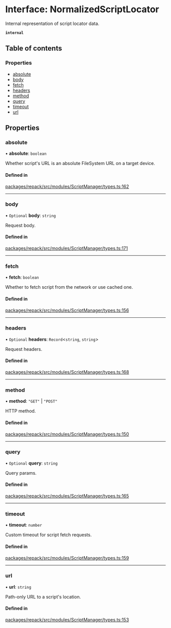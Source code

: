 # Interface: NormalizedScriptLocator

Internal representation of script locator data.

**`internal`**

## Table of contents

### Properties

- [absolute](NormalizedScriptLocator.md#absolute)
- [body](NormalizedScriptLocator.md#body)
- [fetch](NormalizedScriptLocator.md#fetch)
- [headers](NormalizedScriptLocator.md#headers)
- [method](NormalizedScriptLocator.md#method)
- [query](NormalizedScriptLocator.md#query)
- [timeout](NormalizedScriptLocator.md#timeout)
- [url](NormalizedScriptLocator.md#url)

## Properties

### absolute

• **absolute**: `boolean`

Whether script's URL is an absolute FileSystem URL on a target device.

#### Defined in

[packages/repack/src/modules/ScriptManager/types.ts:162](https://github.com/callstack/repack/blob/9e6a11a/packages/repack/src/modules/ScriptManager/types.ts#L162)

___

### body

• `Optional` **body**: `string`

Request body.

#### Defined in

[packages/repack/src/modules/ScriptManager/types.ts:171](https://github.com/callstack/repack/blob/9e6a11a/packages/repack/src/modules/ScriptManager/types.ts#L171)

___

### fetch

• **fetch**: `boolean`

Whether to fetch script from the network or use cached one.

#### Defined in

[packages/repack/src/modules/ScriptManager/types.ts:156](https://github.com/callstack/repack/blob/9e6a11a/packages/repack/src/modules/ScriptManager/types.ts#L156)

___

### headers

• `Optional` **headers**: `Record`<`string`, `string`\>

Request headers.

#### Defined in

[packages/repack/src/modules/ScriptManager/types.ts:168](https://github.com/callstack/repack/blob/9e6a11a/packages/repack/src/modules/ScriptManager/types.ts#L168)

___

### method

• **method**: ``"GET"`` \| ``"POST"``

HTTP method.

#### Defined in

[packages/repack/src/modules/ScriptManager/types.ts:150](https://github.com/callstack/repack/blob/9e6a11a/packages/repack/src/modules/ScriptManager/types.ts#L150)

___

### query

• `Optional` **query**: `string`

Query params.

#### Defined in

[packages/repack/src/modules/ScriptManager/types.ts:165](https://github.com/callstack/repack/blob/9e6a11a/packages/repack/src/modules/ScriptManager/types.ts#L165)

___

### timeout

• **timeout**: `number`

Custom timeout for script fetch requests.

#### Defined in

[packages/repack/src/modules/ScriptManager/types.ts:159](https://github.com/callstack/repack/blob/9e6a11a/packages/repack/src/modules/ScriptManager/types.ts#L159)

___

### url

• **url**: `string`

Path-only URL to a script's location.

#### Defined in

[packages/repack/src/modules/ScriptManager/types.ts:153](https://github.com/callstack/repack/blob/9e6a11a/packages/repack/src/modules/ScriptManager/types.ts#L153)
